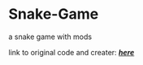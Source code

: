 # Snake-Game

a snake game with mods

link to original code and creater: ***[here](https://gist.github.com/ZiKT1229/5935a10ce818ea7b851ea85ecf55b4da)***<br>
